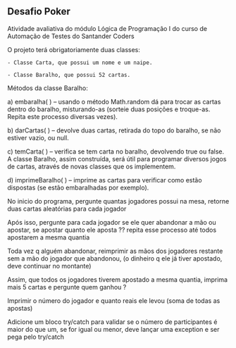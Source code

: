 ## Desafio Poker

Atividade avaliativa do módulo Lógica de Programação I do curso de Automação de Testes do Santander Coders

O projeto terá obrigatoriamente duas classes:

    - Classe Carta, que possui um nome e um naipe.

    - Classe Baralho, que possui 52 cartas.

Métodos da classe Baralho:

a) embaralha( ) – usando o método Math.random dá para trocar as cartas dentro do baralho, misturando-as (sorteie duas posições e troque-as. Repita este processo diversas vezes).

b) darCartas( ) – devolve duas cartas, retirada do topo do baralho, se não estiver vazio, ou null.

c) temCarta( ) – verifica se tem carta no baralho, devolvendo true ou false. A classe Baralho, assim construída, será útil para programar diversos jogos de cartas, através de novas classes que os implementem.

d) imprimeBaralho( ) – imprime as cartas para verificar como estão dispostas (se estão embaralhadas por exemplo).

No inicio do programa, pergunte quantas jogadores possui na mesa, retorne duas cartas aleatórias para cada jogador

Após isso, pergunte para cada jogador se ele quer abandonar a mão ou apostar, se apostar quanto ele aposta ?? repita esse processo até todos apostarem a mesma quantia

Toda vez q alguém abandonar, reimprimir as mãos dos jogadores restante sem a mão do jogador que abandonou, (o dinheiro q ele já tiver apostado, deve continuar no montante)

Assim, que todos os jogadores tiverem apostado a mesma quantia, imprima mais 5 cartas e pergunte quem ganhou ?

Imprimir o número do jogador e quanto reais ele levou (soma de todas as apostas)

Adicione um bloco try/catch para validar se o número de participantes é maior do que um, se for igual ou menor, deve lançar uma exception e ser pega pelo try/catch
